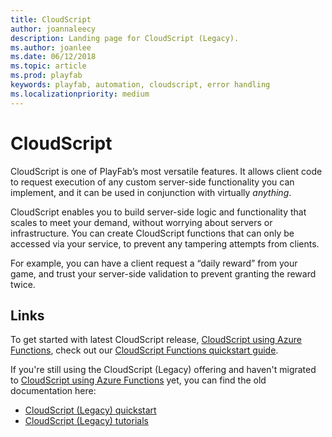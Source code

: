```yaml
---
title: CloudScript
author: joannaleecy
description: Landing page for CloudScript (Legacy).
ms.author: joanlee
ms.date: 06/12/2018
ms.topic: article
ms.prod: playfab
keywords: playfab, automation, cloudscript, error handling
ms.localizationpriority: medium
---
```


# CloudScript

CloudScript is one of PlayFab’s most versatile features. It allows client code to request execution of any custom server-side functionality you can implement, and it can be used in conjunction with virtually *anything*.

CloudScript enables you to build server-side logic and functionality that scales to meet your demand, without worrying about servers or infrastructure. You can create CloudScript functions that can only be accessed via your service, to prevent any tampering attempts from clients.

For example, you can have a client request a “daily reward” from your game, and trust your server-side validation to prevent granting the reward twice.

## Links

To get started with latest CloudScript release, [CloudScript using Azure Functions](../cloudscript-af/index.md), check out our [CloudScript Functions quickstart guide](../cloudscript-af/quickstart.md).

If you're still using the CloudScript (Legacy) offering and haven't migrated to [CloudScript using Azure Functions](../cloudscript-af/index.md) yet, you can find the old documentation here:
- [CloudScript (Legacy) quickstart](quickstart.md)
- [CloudScript (Legacy) tutorials](tutorials.md)
